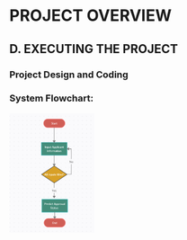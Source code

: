 # PROJECT OVERVIEW
## D. EXECUTING THE PROJECT

### Project Design and Coding

### System Flowchart:
<img src="assets/flowchart.PNG" width="30%">


